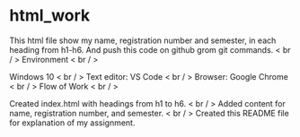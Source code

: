 # html_work
 This html file show my name, registration number and semester, in each heading from h1-h6. And push this code on github grom git commands.
 < br / >
Environment
< br / >

Windows 10
< br / >
Text editor: VS Code
< br / >
Browser: Google Chrome
< br / >
Flow of Work
< br / >

Created index.html with headings from h1 to h6.
< br / >
Added content for name, registration number, and semester.
< br / >
Created this README file for explanation of my assignment.
